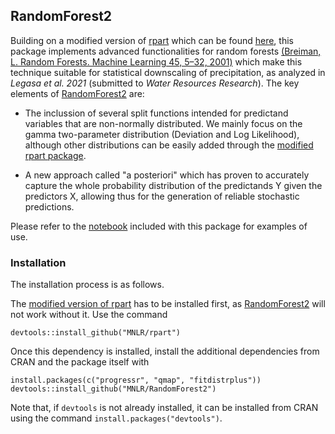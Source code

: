 ## RandomForest2

Building on a modified version of [rpart](https://cran.r-project.org/web/packages/rpart/index.html) which can be found [here](https://github.com/MNLR/rpart), this package implements advanced functionalities for random forests [(Breiman, L. Random Forests. Machine Learning 45, 5–32, 2001)](https://doi.org/10.1023/A:1010933404324) which make this technique suitable for statistical downscaling of precipitation, as analyzed in *Legasa et al. 2021* (submitted to *Water Resources Research*). The key elements of [RandomForest2](https://github.com/MNLR/RandomForest2) are:

* The inclussion of several split functions intended for predictand variables that are non-normally distributed. We mainly focus on the gamma two-parameter distribution (Deviation and Log Likelihood), although other distributions can be easily added through the [modified rpart package](https://github.com/MNLR/rpart).

* A new approach called "a posteriori" which has proven to accurately capture the whole probability distribution of the predictands Y given the predictors X, allowing thus for the generation of reliable stochastic predictions. 

Please refer to the [notebook](https://github.com/MNLR/RandomForest2/blob/master/WorkedExample.ipynb) included with this package for examples of use. 

### Installation
The installation process is as follows.

The [modified version of rpart](https://github.com/MNLR/rpart) has to be installed first, as [RandomForest2](https://github.com/MNLR/RandomForest2) will not work without it. Use the command 

```
devtools::install_github("MNLR/rpart")
```
Once this dependency is installed, install the additional dependencies from CRAN and the package itself with

```
install.packages(c("progressr", "qmap", "fitdistrplus"))
devtools::install_github("MNLR/RandomForest2")
```

Note that, if `devtools` is not already installed, it can be installed from CRAN using the command `install.packages("devtools")`. 
